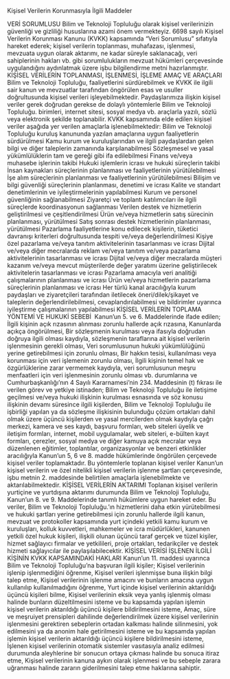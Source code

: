 
Kişisel Verilerin Korunmasıyla İlgili Maddeler

VERİ SORUMLUSU
Bilim ve Teknoloji Topluluğu olarak kişisel verilerinizin güvenliği ve gizliliği hususlarına azami önem vermekteyiz. 6698 sayılı Kişisel Verilerin Korunması Kanunu (KVKK) kapsamında “Veri Sorumlusu” sıfatıyla hareket ederek; kişisel verilerin toplanması, muhafazası, işlenmesi, mevzuata uygun olarak aktarımı, ne kadar süreyle saklanacağı, veri sahiplerinin hakları vb. gibi sorumlulukların mevzuat hükümleri çerçevesinde uygulandığını aydınlatmak üzere işbu bilgilendirme metni hazırlanmıştır.
KİŞİSEL VERİLERİN TOPLANMASI, İŞLENMESİ, İŞLEME AMAÇ VE ARAÇLARI
Bilim ve Teknoloji Topluluğu, faaliyetlerini sürdürebilmek ve KVKK ile ilgili sair kanun ve mevzuatlar tarafından öngörülen esas ve usuller doğrultusunda kişisel verileri işleyebilmektedir. Paydaşlarımıza ilişkin kişisel veriler gerek doğrudan gerekse de dolaylı yöntemlerle Bilim ve Teknoloji Topluluğu. birimleri, internet sitesi, sosyal medya vb. araçlarla yazılı, sözlü veya elektronik şekilde toplanabilir. KVKK kapsamında elde edilen kişisel veriler aşağıda yer verilen amaçlarla işlenebilmektedir:
Bilim ve Teknoloji Topluluğu kuruluş kanununda yazılan amaçlarına uygun faaliyetlerin sürdürülmesi
Kamu kurum ve kuruluşlarından ve ilgili paydaşlardan gelen bilgi ve diğer taleplerin zamanında karşılanabilmesi
Sözleşmesel ve yasal yükümlülüklerin tam ve gereği gibi ifa edilebilmesi
Finans ve/veya muhasebe işlerinin takibi
Hukuki işlemlerin icrası ve hukuki süreçlerin takibi
İnsan kaynakları süreçlerinin planlanması ve faaliyetlerinin yürütülebilmesi
İşe alım süreçlerinin planlanması ve faaliyetlerinin yürütülebilmesi
Bilişim ve bilgi güvenliği süreçlerinin planlanması, denetimi ve icrası
Kalite ve standart denetimlerinin ve iyileştirmelerinin yapılabilmesi
Kurum ve personel güvenliğinin sağlanabilmesi
Ziyaretçi ve toplantı katılımcıları ile ilgili süreçlerde koordinasyonun sağlanması
Verilen destek ve hizmetlerin geliştirilmesi ve çeşitlendirilmesi
Ürün ve/veya hizmetlerin satış sürecinin planlanması, yürütülmesi
Satış sonrası destek hizmetlerinin planlanması, yürütülmesi
Pazarlama faaliyetlerine konu edilecek kişilerin, tüketici davranışı kriterleri doğrultusunda tespiti ve/veya değerlendirilmesi
Kişiye özel pazarlama ve/veya tanıtım aktivitelerinin tasarlanması ve icrası
Dijital ve/veya diğer mecralarda reklam ve/veya tanıtım ve/veya pazarlama aktivitelerinin tasarlanması ve icrası
Dijital ve/veya diğer mecralarda müşteri kazanım ve/veya mevcut müşterilerde değer yaratımı üzerine geliştirilecek aktivitelerin tasarlanması ve icrası
Pazarlama amacıyla veri analitiği çalışmalarının planlanması ve icrası
Ürün ve/veya hizmetlerin pazarlama süreçlerinin planlanması ve icrası
Her türlü kanal aracılığıyla kurum paydaşları ve ziyaretçileri tarafından iletilecek öneri/dilek/şikayet ve taleplerin değerlendirilebilmesi, cevaplandırılabilmesi ve bildirimler uyarınca iyileştirme çalışmalarının yapılabilmesi
KİŞİSEL VERİLERİN TOPLAMA YÖNTEMİ VE HUKUKİ SEBEBİ 
Kanun’un 5. ve 6. Maddelerinde ifade edilen;
İlgili kişinin açık rızasının alınması zorunlu hallerde açık rızasına,
Kanunlarda açıkça öngörülmesi,
Bir sözleşmenin kurulması veya ifasıyla doğrudan doğruya ilgili olması kaydıyla, sözleşmenin taraflarına ait kişisel verilerin işlenmesinin gerekli olması,
Veri sorumlusunun hukuki yükümlülüğünü yerine getirebilmesi için zorunlu olması,
Bir hakkın tesisi, kullanılması veya korunması için veri işlemenin zorunlu olması,
İlgili kişinin temel hak ve özgürlüklerine zarar vermemek kaydıyla, veri sorumlusunun meşru menfaatleri için veri işlenmesinin zorunlu olması vb. durumlarına ve Cumhurbaşkanlığı’nın 4 Sayılı Kararnamesi’nin 234. Maddesinin (t) fıkrası ile verilen görev ve yetkiye istinaden;
Bilim ve Teknoloji Topluluğu ile iletişime geçilmesi ve/veya hukuki ilişkinin kurulması esnasında ve söz konusu ilişkinin devamı süresince ilgili kişilerden, Bilim ve Teknoloji Topluluğu ile işbirliği yapılan ya da sözleşme ilişkisinin bulunduğu çözüm ortakları dahil olmak üzere üçüncü kişilerden ve yasal mercilerden olmak kaydıyla çağrı merkezi, kamera ve ses kaydı, başvuru formları, web siteleri üyelik ve iletişim formları, internet, mobil uygulamalar, web siteleri, e-bülten kayıt formları, çerezler, sosyal medya ve diğer kamuya açık mecralar veya düzenlenen eğitimler, toplantılar, organizasyonlar ve benzeri etkinlikler aracılığıyla Kanun’un 5, 6 ve 8. madde hükümlerinde öngörülen çerçevede kişisel veriler toplamaktadır. Bu yöntemlerle toplanan kişisel veriler Kanun’un kişisel verilerin ve özel nitelikli kişisel verilerin işlenme şartları çerçevesinde, işbu metnin 2. maddesinde belirtilen amaçlarla işlenebilmekte ve aktarılabilmektedir.
KİŞİSEL VERİLERİN AKTARIMI
Toplanan kişisel verilerin yurtiçine ve yurtdışına aktarımı durumunda Bilim ve Teknoloji Topluluğu, Kanun’un 8. ve 9. Maddelerinde tanımlı hükümlere uygun hareket eder. Bu veriler, Bilim ve Teknoloji Topluluğu.’ın hizmetlerini daha etkin yürütebilmesi ve hukuki şartları yerine getirebilmesi için zorunlu hallerde ilgili kanun, mevzuat ve protokoller kapsamında yurt içindeki yetkili kamu kurum ve kuruluşları, kolluk kuvvetleri, mahkemeler ve icra müdürlükleri, kanunen yetkili özel hukuk kişileri, ilişkili olunan üçüncü taraf gerçek ve tüzel kişiler, hizmet sağlayıcı firmalar ve yetkilileri, proje ortakları, tedarikçiler ve destek hizmeti sağlayıcılar ile paylaşılabilecektir.
KİŞİSEL VERİSİ İŞLENEN İLGİLİ KİŞİNİN KVKK KAPSAMINDAKİ HAKLARI
Kanun’un 11. maddesi uyarınca Bilim ve Teknoloji Topluluğu’na başvuran ilgili kişiler;
Kişisel verilerinin işlenip işlenmediğini öğrenme,
Kişisel verileri işlenmişse buna ilişkin bilgi talep etme,
Kişisel verilerinin işlenme amacını ve bunların amacına uygun kullanılıp kullanılmadığını öğrenme,
Yurt içinde kişisel verilerinin aktarıldığı üçüncü kişileri bilme,
Kişisel verilerinin eksik veya yanlış işlenmiş olması halinde bunların düzeltilmesini isteme ve bu kapsamda yapılan işlemin kişisel verilerin aktarıldığı üçüncü kişilere bildirilmesini isteme,
Amaç, süre ve meşruiyet prensipleri dahilinde değerlendirilmek üzere kişisel verilerinin işlenmesini gerektiren sebeplerin ortadan kalkması halinde silinmesini, yok edilmesini ya da anonim hale getirilmesini isteme ve bu kapsamda yapılan işlemin kişisel verilerin aktarıldığı üçüncü kişilere bildirilmesini isteme,
İşlenen kişisel verilerinin otomatik sistemler vasıtasıyla analiz edilmesi durumunda aleyhlerine bir sonucun ortaya çıkması halinde bu sonuca itiraz etme,
Kişisel verilerinin kanuna aykırı olarak işlenmesi ve bu sebeple zarara uğranması halinde zararın giderilmesini talep etme haklarına sahiptir.
